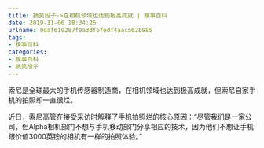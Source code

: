 ```yaml
---
title: 搞笑段子->在相机领域也达到极高成就 | 糗事百科
date: 2019-11-06 18:34:26
urlname: 0daf619287f0a3df6fedf4aac562b985
tags: 
- 糗事百科
categories:
- 糗事百科
- 搞笑段子
---
```

索尼是全球最大的手机传感器制造商，在相机领域也达到极高成就，但索尼自家手机的拍照却一直很烂。

近日，索尼高管在接受采访时解释了手机拍照烂的核心原因：“尽管我们是一家公司，但Alpha相机部门不想与手机移动部门分享相应的技术，因为他们不想让手机跟价值3000英镑的相机有一样的拍照体验。”


